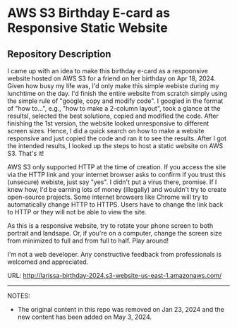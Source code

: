 # AWS S3 Birthday E-card as Responsive Static Website

## Repository Description

I came up with an idea to make this birthday e-card as a respoonsive website hosted on AWS S3 for a friend on her birthday on Apr 18, 2024. Given how busy my life was, I'd only make this simple webiste during my lunchtime on the day. I'd finish the entire website from scratch simply using the simple rule of "google, copy and modify code". I googled in the format of "how to...", e.g., "how to make a 2-column layout", took a glance at the resultsl, selected the best solutions, copied and modified the code. After finishing the 1st version, the website looked unresponsive to different screen sizes. Hence, I did a quick search on how to make a website responsive and just copied the code and ran it to see the results. After I got the intended results, I looked up the steps to host a static website on AWS S3. That's it! 

AWS S3 only supported HTTP at the time of creation. If you access the site via the HTTP link and your internet browser asks to confirm if you trust this (unsecure) webiste, just say "yes". I didn't put a virus there, promise. If I knew how, I'd be earning lots of money (illegally) and wouldn't try to create open-source projects. Some internet browsers like Chrome will try to automatically change HTTP to HTTPS. Users have to change the link back to HTTP or they will not be able to view the site. 

As this is a responsive website, try to rotate your phone screen to both portrait and landsape. Or, if you're on a computer, change the screen size from minimized to full and from full to half. Play around! 

I'm not a web developer. Any constructive feedback from professionals is welcomed and appreciated. 

URL: http://larissa-birthday-2024.s3-website-us-east-1.amazonaws.com/

---
NOTES:
- The original content in this repo was removed on Jan 23, 2024 and the new content has been added on May 3, 2024. 
